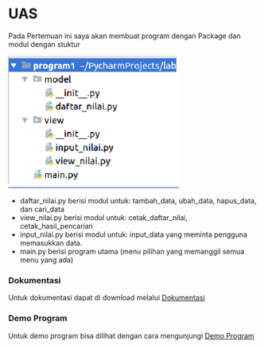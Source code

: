 # UAS

Pada Pertemuan ini saya akan membuat program dengan Package dan modul dengan stuktur

![picture output](picture/1.PNG)
* daftar_nilai.py berisi modul untuk:
    tambah_data, ubah_data, hapus_data, dan cari_data
* view_nilai.py berisi modul untuk:
    cetak_daftar_nilai, cetak_hasil_pencarian
* input_nilai.py berisi modul untuk:
    input_data yang meminta pengguna memasukkan data.
* main.py berisi program utama (menu pilihan yang memanggil semua menu yang ada)

### Dokumentasi
Untuk dokumentasi dapat di download melalui [Dokumentasi](https://drive.google.com/file/d/1G5y7U_6VvJSAiQpyAAmnJB6INLSJgH8f/view?usp=sharing)

### Demo Program
Untuk demo program bisa dilihat dengan cara mengunjungi [Demo Program](https://youtu.be/E4nrvsOhJPo)
